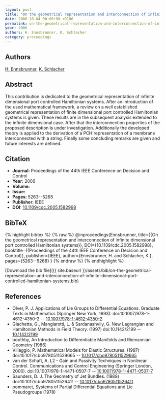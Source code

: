 ```yaml
---
layout: post
title: "On the geometrical representation and interconnection of infinite dimensional port controlled Hamiltonian systems"
date: 2006-10-04 00:00:00 +0100
permalink: on-the-geometrical-representation-and-interconnection-of-infinite-dimensional-port-controlled-hamiltonian-systems
year: 2006
authors: H. Ennsbrunner, K. Schlacher
category: proceedings
---
```

 
## Authors
[H. Ennsbrunner](authors/helmut-ennsbrunner), [K. Schlacher](authors/kurt-schlacher)
 
## Abstract
This contribution is dedicated to the geometrical representation of infinite dimensional port controlled Hamiltonian systems. After an introduction of the used mathematical framework, a review on a well established geometrical representation of finite dimensional port controlled Hamiltonian systems is given. These results are in the subsequent analysis extended to the infinite dimensional case. After that the interconnection properties of the proposed description is under investigation. Additionally the developed theory is applied to the derivation of a PCH representation of a membrane interconnected with a string. Finally some concluding remarks are given and future interests are defined.
 
## Citation
- **Journal:** Proceedings of the 44th IEEE Conference on Decision and Control
- **Year:** 2006
- **Volume:** 
- **Issue:** 
- **Pages:** 5263--5268
- **Publisher:** IEEE
- **DOI:** [10.1109/cdc.2005.1582998](https://doi.org/10.1109/cdc.2005.1582998)
 
## BibTeX
{% highlight bibtex %}
{% raw %}
@inproceedings{Ennsbrunner,
  title={{On the geometrical representation and interconnection of infinite dimensional port controlled Hamiltonian systems}},
  DOI={10.1109/cdc.2005.1582998},
  booktitle={{Proceedings of the 44th IEEE Conference on Decision and Control}},
  publisher={IEEE},
  author={Ennsbrunner, H. and Schlacher, K.},
  pages={5263--5268}
}
{% endraw %}
{% endhighlight %}
 
[Download the bib file]({{ site.baseurl }}/assets/bib/on-the-geometrical-representation-and-interconnection-of-infinite-dimensional-port-controlled-hamiltonian-systems.bib)
 
## References
- Olver, P. J. Applications of Lie Groups to Differential Equations. Graduate Texts in Mathematics (Springer New York, 1993). doi:10.1007/978-1-4612-4350-2 -- [10.1007/978-1-4612-4350-2](https://doi.org/10.1007/978-1-4612-4350-2)
- Giachetta, G., Mangiarotti, L. & Sardanashvily, G. New Lagrangian and Hamiltonian Methods in Field Theory. (1997) doi:10.1142/2199 -- [10.1142/2199](https://doi.org/10.1142/2199)
- boothby, An Introduction to Differentiable Manifolds and Riemannian Geometry (1986)
- Villaggio, P. Mathematical Models for Elastic Structures. (1997) doi:10.1017/cbo9780511529665 -- [10.1017/cbo9780511529665](https://doi.org/10.1017/cbo9780511529665)
- van der Schaft, A. L2 - Gain and Passivity Techniques in Nonlinear Control. Communications and Control Engineering (Springer London, 2000). doi:10.1007/978-1-4471-0507-7 -- [10.1007/978-1-4471-0507-7](https://doi.org/10.1007/978-1-4471-0507-7)
- Saunders, D. J. The Geometry of Jet Bundles. (1989) doi:10.1017/cbo9780511526411 -- [10.1017/cbo9780511526411](https://doi.org/10.1017/cbo9780511526411)
- pommaret, Systems of Partial Differential Equations and Lie Pseudogroups (1978)


